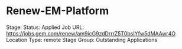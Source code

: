 # Renew-EM-Platform

Stage: Status: Applied
Job URL: https://jobs.gem.com/renew/am9icG9zdDrrrZ5T0bsIYfw5dMAAwr4O
Location Type: remote
Stage Group: Outstanding Applications